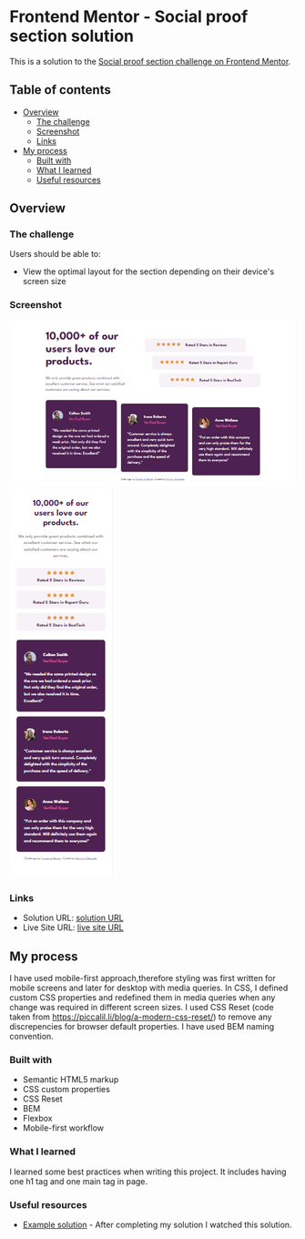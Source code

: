 # Frontend Mentor - Social proof section solution

This is a solution to the [Social proof section challenge on Frontend Mentor](https://www.frontendmentor.io/challenges/social-proof-section-6e0qTv_bA). 

## Table of contents

- [Overview](#overview)
  - [The challenge](#the-challenge)
  - [Screenshot](#screenshot)
  - [Links](#links)
- [My process](#my-process)
  - [Built with](#built-with)
  - [What I learned](#what-i-learned)
  - [Useful resources](#useful-resources)



## Overview

### The challenge

Users should be able to:

- View the optimal layout for the section depending on their device's screen size

### Screenshot
![Desktop version](./screenshots/desktop.PNG)
![Mobile version](./screenshots/mobile.PNG)


### Links

- Solution URL: [solution URL](https://github.com/NarminZakizade/fem-Social-proof-section)
- Live Site URL: [live site URL](https://narminzakizade.me/fem-social-proof-section)

## My process
I have used mobile-first approach,therefore styling was first written for mobile screens and later for desktop with media queries.
In CSS, I defined custom CSS properties and redefined them in media queries when any change was required in different screen sizes. I used CSS Reset (code taken from https://piccalil.li/blog/a-modern-css-reset/) to remove any discrepencies for browser default properties. I have used BEM naming convention.

### Built with

- Semantic HTML5 markup
- CSS custom properties
- CSS Reset
- BEM
- Flexbox
- Mobile-first workflow

### What I learned

I learned some best practices when writing this project. It includes having one h1 tag and one main tag in page.


### Useful resources

- [Example solution](https://www.youtube.com/watch?v=K27WULzr2P8&ab_channel=KevinPowell) - After completing my solution I watched this solution.



